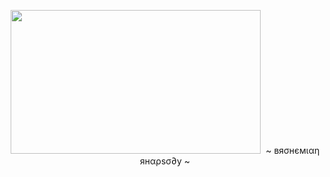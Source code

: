 <p align="center">
<kbd> 
    <img height = 230 width = 400 src="https://spotlights-feed.github.com/spotlights/13-ghoulish-games/mummy.gif"> 
</kbd> 
    ~ вяσнємιαη янαρѕσ∂у ~
</p><br>

<!--
**rjrockzz/rjrockzz** is a ✨ _special_ ✨ repository because its `README.md` (this file) appears on your GitHub profile.

Here are some ideas to get you started:

- 🔭 I’m currently working on ...
- 🌱 I’m currently learning ...
- 👯 I’m looking to collaborate on ...
- 🤔 I’m looking for help with ...
- 💬 Ask me about ...
- 📫 How to reach me: ...
- 😄 Pronouns: ...
- ⚡ Fun fact: ...
-->

